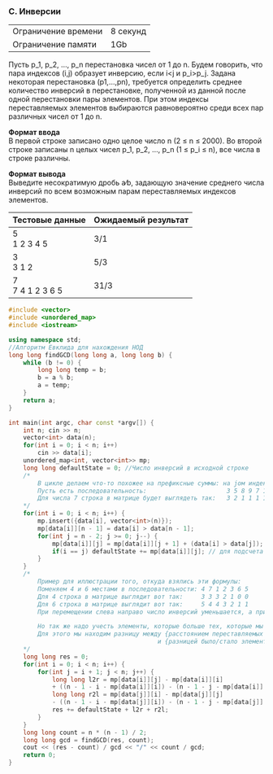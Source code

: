 ### C. Инверсии

<table>
 <tr>
    <td>Ограничение времени</td>
    <td>8 секунд</td>
 </tr>
 <tr>
    <td>Ограничение памяти</td>
    <td>1Gb</td>
 </tr>
</table>  

Пусть p_1, p_2, …, p_n перестановка чисел от 1 до n. Будем говорить, что пара индексов (i,j) образует инверсию, если i<j и p_i>p_j.
Задана некоторая перестановка (p1,…,pn), требуется определить среднее количество инверсий в перестановке, полученной из данной после одной перестановки пары элементов. При этом индексы переставляемых элементов выбираются равновероятно среди всех пар различных чисел от 1 до n.

**Формат ввода**  
В первой строке записано одно целое число n (2 ≤ n ≤ 2000).
Во второй строке записаны n целых чисел p_1, p_2, …, p_n (1 ≤ p_i ≤ n), все числа в строке различны.

**Формат вывода**  
Выведите несократимую дробь a∕b, задающую значение среднего числа инверсий по всем возможным парам переставляемых индексов элементов.

|Тестовые данные|Ожидаемый результат|
|-------------|---------------|
| 5 <br> 1 2 3 4 5</br> | 3/1 |
| 3<br>3 1 2</br>  | 5/3      |  
| 7<br>7 4 1 2 3 6 5</br>  | 31/3      |  

```c++
#include <vector>
#include <unordered_map>
#include <iostream>

using namespace std;
//Алгоритм Евклида для нахождения НОД
long long findGCD(long long a, long long b) {
    while (b != 0) {
        long long temp = b;
        b = a % b;
        a = temp;
    }
    return a;
}

int main(int argc, char const *argv[]) {
    int n; cin >> n;
    vector<int> data(n);
    for(int i = 0; i < n; i++) 
        cin >> data[i];
    unordered_map<int, vector<int>> mp;
    long long defaultState = 0; //Число инверсий в исходной строке
    /*
        В цикле делаем что-то похожее на префиксные суммы: на jом индексе считаем число элементов, которых больше iый.
        Пусть есть последовательность:                      3 5 8 9 7 1
        Для числа 7 строка в матрице будет выглядеть так:   3 2 1 1 1 1
    */
    for(int i = 0; i < n; i++) { 
        mp.insert({data[i], vector<int>(n)});
        mp[data[i]][n - 1] = data[i] > data[n - 1];
        for(int j = n - 2; j >= 0; j--) {
            mp[data[i]][j] = mp[data[i]][j + 1] + (data[i] > data[j]);
            if(i == j) defaultState += mp[data[i]][j]; // для подсчета инверсий нас не интересуют числа слева
        }
    }
    /*
        Пример для иллюстрации того, откуда взялись эти формулы:
        Поменяем 4 и 6 местами в последовательности: 4 7 1 2 3 6 5
        Для 4 строка в матрице выглядит вот так:     3 3 3 2 1 0 0
        Для 6 строка в матрице выглядит вот так:     5 4 4 3 2 1 1
        При перемещении слева направо число инверсий уменьшается, а при перемещении справа налево - увеличивается;

        Но так же надо учесть элементы, которые больше тех, которые мы меняем местами:
        Для этого мы находим разницу между {расстоянием переставляемых элементов} 
                                         и {разницей было/стало элементов меньше данного, т е первая половина формулы};
    */
    long long res = 0;
    for(int i = 0; i < n; i++) {
        for(int j = i + 1; j < n; j++) {
            long long l2r = mp[data[i]][j] - mp[data[i]][i] 
            + ((n - 1 - i - mp[data[i]][i]) - (n - 1 - j - mp[data[i]][j]));
            long long r2l = mp[data[j]][i] - mp[data[j]][j] 
            - ((n - 1 - i - mp[data[j]][i]) - (n - 1 - j - mp[data[j]][j]));
            res += defaultState + l2r + r2l;
        }
    }
    long long count = n * (n - 1) / 2;
    long long gcd = findGCD(res, count); 
    cout << (res - count) / gcd << "/" << count / gcd;
    return 0;
}
```
